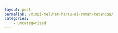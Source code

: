 ```yaml
---
layout: post
permalink: /mimpi-melihat-hantu-di-rumah-tetangga/
categories:
    - Uncategorized
---
```


